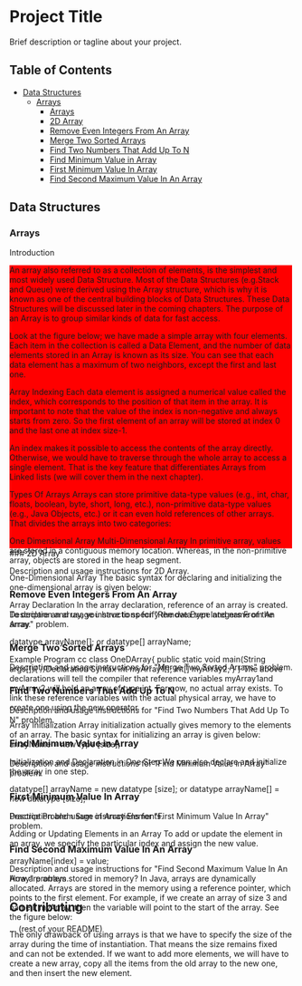 # Project Title

Brief description or tagline about your project.

## Table of Contents

- [Data Structures](#data-structures)
  - [Arrays](#arrays)
    - [Arrays](#arrays)
    - [2D Array](#2d-array)
    - [Remove Even Integers From An Array](#remove-even-integers-from-an-array)
    - [Merge Two Sorted Arrays](#merge-two-sorted-arrays)
    - [Find Two Numbers That Add Up To N](#find-two-numbers-that-add-up-to-n)
    - [Find Minimum Value in Array](#find-minimum-value-in-array)
    - [First Minimum Value In Array](#first-minimum-value-in-array)
    - [Find Second Maximum Value In An Array](#find-second-maximum-value-in-an-array)

## Data Structures

### Arrays

Introduction
<div style="background-color:red; height:500px;width:500px;">
 
An array also referred to as a collection of elements, is the simplest and most widely used Data Structure. Most of the Data Structures (e.g.Stack and Queue) were derived using the Array structure, which is why it is known as one of the central building blocks of Data Structures. These Data Structures will be discussed later in the coming chapters. The purpose of an Array is to group similar kinds of data for fast access.

Look at the figure below; we have made a simple array with four elements. Each item in the collection is called a Data Element, and the number of data elements stored in an Array is known as its size. You can see that each data element has a maximum of two neighbors, except the first and last one.

Array Indexing
Each data element is assigned a numerical value called the index, which corresponds to the position of that item in the array. It is important to note that the value of the index is non-negative and always starts from zero. So the first element of an array will be stored at index 0 and the last one at index size-1.

An index makes it possible to access the contents of the array directly. Otherwise, we would have to traverse through the whole array to access a single element. That is the key feature that differentiates Arrays from Linked lists (we will cover them in the next chapter).

Types Of Arrays
Arrays can store primitive data-type values (e.g., int, char, floats, boolean, byte, short, long, etc.), non-primitive data-type values (e.g., Java Objects, etc.) or it can even hold references of other arrays. That divides the arrays into two categories:

One Dimensional Array
Multi-Dimensional Array
In primitive array, values are stored in a contiguous memory location. Whereas, in the non-primitive array, objects are stored in the heap segment.

One-Dimensional Array
The basic syntax for declaring and initializing the one-dimensional array is given below:

Array Declaration
In the array declaration, reference of an array is created. To declare an array, you have to specify the data type and name of the array.

datatype arrayName[]; or datatype[] arrayName;

Example Program
cc
class OneDArray{ 
    public static void main(String  args[]){
        //Declaration Syntax
        int myArray1[];
        int[] myArray2;
    }
}
</pre>
The above declarations will tell the compiler that reference variables myArray1and myArray2 will hold an array of type int. For now, no actual array exists. To link these reference variables with the actual physical array, we have to create one using the new operator.

Array Initialization
Array initialization actually gives memory to the elements of an array. The basic syntax for initializing an array is given below: arrayName = new type [size];

Initialization and Declaration in One Step
We can also declare and initialize the array in one step.

datatype[] arrayName = new datatype [size]; or datatype arrayName[] = new datatype [size];

Practice Problem
Sum of Array Elements.

Adding or Updating Elements in an Array
To add or update the element in an array, we specify the particular index and assign the new value.

arrayName[index] = value;

How are arrays stored in memory?
In Java, arrays are dynamically allocated. Arrays are stored in the memory using a reference pointer, which points to the first element. For example, if we create an array of size 3 and name it myArray, then the variable will point to the start of the array. See the figure below:

The only drawback of using arrays is that we have to specify the size of the array during the time of instantiation. That means the size remains fixed and can not be extended. If we want to add more elements, we will have to create a new array, copy all the items from the old array to the new one, and then insert the new element.
</div>
### 2D Array

Description and usage instructions for 2D Array.

### Remove Even Integers From An Array

Description and usage instructions for "Remove Even Integers From An Array" problem.

### Merge Two Sorted Arrays

Description and usage instructions for "Merge Two Sorted Arrays" problem.

### Find Two Numbers That Add Up To N

Description and usage instructions for "Find Two Numbers That Add Up To N" problem.

### Find Minimum Value in Array

Description and usage instructions for "Find Minimum Value in Array" problem.

### First Minimum Value In Array

Description and usage instructions for "First Minimum Value In Array" problem.

### Find Second Maximum Value In An Array

Description and usage instructions for "Find Second Maximum Value In An Array" problem.

## Contributing

... (rest of your README)
